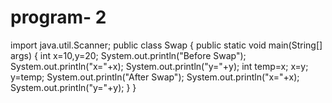 # program- 2
import java.util.Scanner;
public class Swap
{
  public static void main(String[] args)
  {
    int x=10,y=20;
    System.out.println("Before Swap");
    System.out.println("x="+x);
    System.out.println("y="+y);
    int temp=x;
    x=y;
    y=temp;
    System.out.println("After Swap");
    System.out.println("x="+x);
    System.out.println("y="+y);
   }
}
